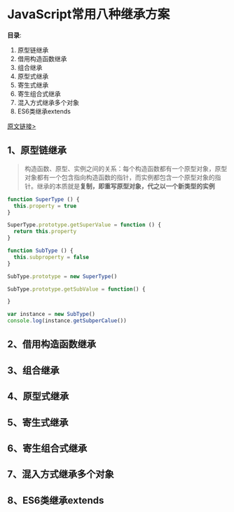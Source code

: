 # JavaScript常用八种继承方案

**目录**:

1. 原型链继承
2. 借用构造函数继承
3. 组合继承
4. 原型式继承
5. 寄生式继承
6. 寄生组合式继承
7. 混入方式继承多个对象
8. ES6类继承extends

[原文链接>](https://juejin.im/post/5bcb2e295188255c55472db0)

## 1、原型链继承

> 构造函数、原型、实例之间的关系：每个构造函数都有一个原型对象，原型对象都有一个包含指向构造函数的指针，而实例都包含一个原型对象的指针。继承的本质就是**复制，即重写原型对象，代之以一个新类型的实例**

```javascript
function SuperType () {
  this.property = true
}

SuperType.prototype.getSuperValue = function () {
  return this.property
}

function SubType () {
  this.subproperty = false
}

SubType.prototype = new SuperType()

SubType.prototype.getSubValue = function() {

}

var instance = new SubType()
console.log(instance.getSubperCalue())
```

## 2、借用构造函数继承

## 3、组合继承

## 4、原型式继承

## 5、寄生式继承

## 6、寄生组合式继承

## 7、混入方式继承多个对象

## 8、ES6类继承extends
